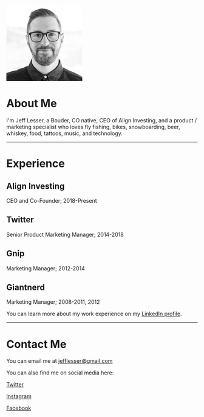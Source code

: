 ![Jeff Lesser](/headshot.jpg "Jeff Lesser")
# About Me
I'm Jeff Lesser, a Bouder, CO native, CEO of Align Investing, and a product / marketing specialist who loves fly fishing, bikes, snowboarding, beer, whiskey, food, tattoos, music, and technology.

* * *

# Experience
## Align Investing
CEO and Co-Founder; 2018-Present

## Twitter
Senior Product Marketing Manager; 2014-2018

## Gnip
Marketing Manager; 2012-2014

## Giantnerd
Marketing Manager; 2008-2011, 2012

You can learn more about my work experience on my [LinkedIn profile](https://www.linkedin.com/in/jefflesser/).

* * *

# Contact Me
You can email me at [jefflesser@gmail.com](mailto:jefflesser@gmail.com)

You can also find me on social media here:

[Twitter](https://twitter.com/jefflesser)

[Instagram](https://instagram.com/jefflesser)

[Facebook](https://facebook.com/jefflesser)
